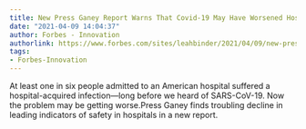 ```yaml
---
title: New Press Ganey Report Warns That Covid-19 May Have Worsened Hospital Safety
date: "2021-04-09 14:04:37"
author: Forbes - Innovation
authorlink: https://www.forbes.com/sites/leahbinder/2021/04/09/new-press-ganey-report-warns-that-covid-19-may-have-worsened-hospital-safety/
tags:
- Forbes-Innovation
---
```

At least one in six people admitted to an American hospital suffered a hospital-acquired infection—long before we heard of SARS-CoV-19. Now the problem may be getting worse.Press Ganey finds troubling decline in leading indicators of safety in hospitals in a new report.